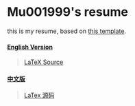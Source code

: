 # Mu001999's resume

this is my resume, based on [this template](https://github.com/billryan/resume).

#### [English Version](./resume.pdf)
> [LaTeX Source](./resume.tex)

#### [中文版](./resume-cn.pdf)
> [LaTex 源码](./resume-cn.tex)
